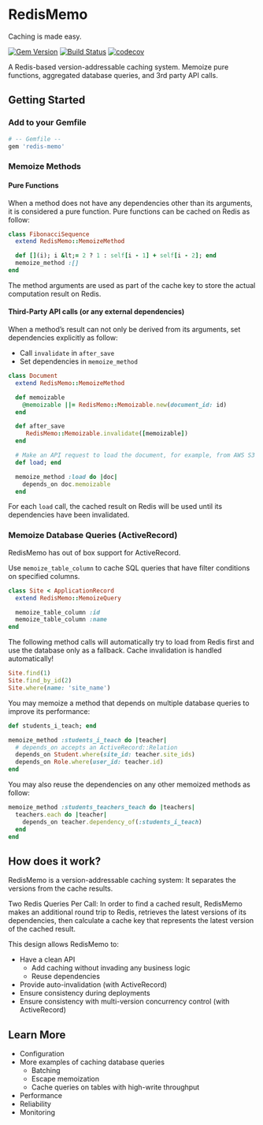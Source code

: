 RedisMemo
=========
Caching is made easy.

[![Gem Version](https://badge.fury.io/rb/redis-memo.svg)](https://badge.fury.io/rb/redis-memo)
[![Build Status](https://travis-ci.com/chanzuckerberg/redis-memo.svg?branch=main)](https://travis-ci.com/chanzuckerberg/redis-memo)
[![codecov](https://codecov.io/gh/chanzuckerberg/redis-memo/branch/main/graph/badge.svg?token=XG83PSWPG0)](https://codecov.io/gh/chanzuckerberg/redis-memo)

A Redis-based version-addressable caching system. Memoize pure functions, aggregated database queries, and 3rd party API calls.

## Getting Started
### Add to your Gemfile
```ruby
# -- Gemfile --
gem 'redis-memo'
```

### Memoize Methods
#### Pure Functions
When a method does not have any dependencies other than its arguments, it is considered a pure function. Pure functions can be cached on Redis as follow:

```ruby
class FibonacciSequence
  extend RedisMemo::MemoizeMethod

  def [](i); i &lt;= 2 ? 1 : self[i - 1] + self[i - 2]; end
  memoize_method :[]
end
```

The method arguments are used as part of the cache key to store the actual computation result on Redis.

#### Third-Party API calls (or any external dependencies)
When a method’s result can not only be derived from its arguments, set dependencies explicitly as follow:
*   Call  `invalidate` in `after_save`
*   Set dependencies in `memoize_method`

```ruby
class Document
  extend RedisMemo::MemoizeMethod

  def memoizable
    @memoizable ||= RedisMemo::Memoizable.new(document_id: id)
  end

  def after_save
     RedisMemo::Memoizable.invalidate([memoizable])
  end

  # Make an API request to load the document, for example, from AWS S3
  def load; end

  memoize_method :load do |doc|
    depends_on doc.memoizable
  end
```
For each `load` call, the cached result on Redis will be used until its dependencies have been invalidated.

### Memoize Database Queries (ActiveRecord)
RedisMemo has out of box support for ActiveRecord.

Use `memoize_table_column` to cache SQL queries that have filter conditions on specified columns.
```ruby
class Site < ApplicationRecord
  extend RedisMemo::MemoizeQuery

  memoize_table_column :id
  memoize_table_column :name
end
```

The following method calls will automatically try to load from Redis first and use the database only as a fallback. Cache invalidation is handled automatically!

```ruby
Site.find(1)
Site.find_by_id(2)
Site.where(name: 'site_name')
```
You may memoize a method that depends on multiple database queries to improve its performance:

```ruby
def students_i_teach; end

memoize_method :students_i_teach do |teacher|
  # depends_on accepts an ActiveRecord::Relation
  depends_on Student.where(site_id: teacher.site_ids)
  depends_on Role.where(user_id: teacher.id)
end
```


You may also reuse the dependencies on any other memoized methods as follow:
```ruby
memoize_method :students_teachers_teach do |teachers|
  teachers.each do |teacher|
    depends_on teacher.dependency_of(:students_i_teach)
  end
end
```

## How does it work?
RedisMemo is a version-addressable caching system: It separates the versions from the cache results.

Two Redis Queries Per Call: In order to find a cached result, RedisMemo makes an additional round trip to Redis, retrieves the latest versions of its dependencies, then calculate a cache key that represents the latest version of the cached result.

This design allows RedisMemo to:

*   Have a clean API
    *   Add caching without invading any business logic
    *   Reuse dependencies
*   Provide auto-invalidation (with ActiveRecord)
*   Ensure consistency during deployments
*   Ensure consistency with multi-version concurrency control (with ActiveRecord)


## Learn More
*   Configuration
*   More examples of caching database queries
    *   Batching
    *   Escape memoization
    *   Cache queries on tables with high-write throughput
*   Performance
*   Reliability
*   Monitoring
